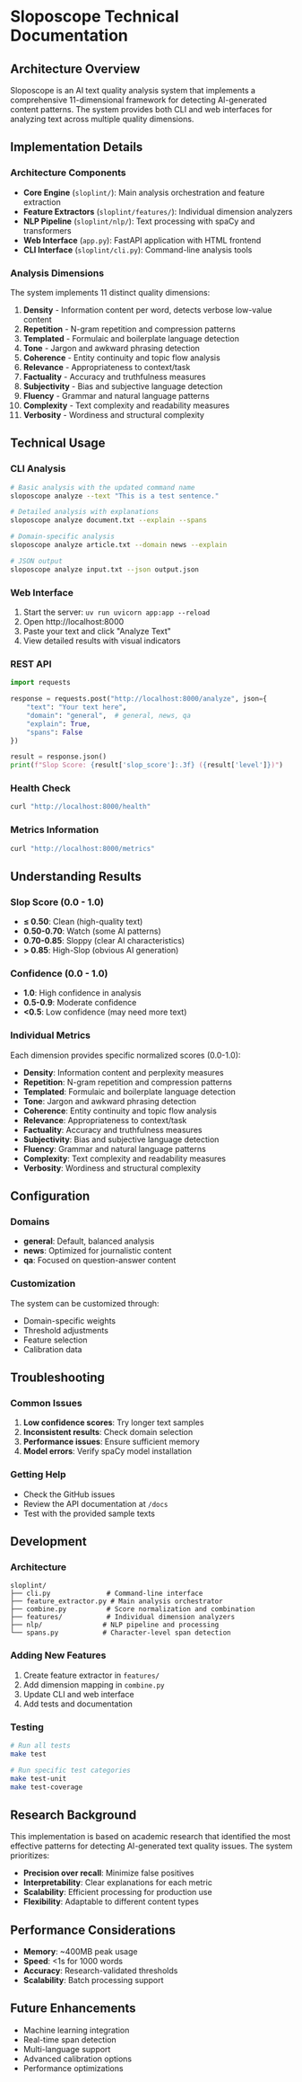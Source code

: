 # Sloposcope Technical Documentation

## Architecture Overview

Sloposcope is an AI text quality analysis system that implements a comprehensive 11-dimensional framework for detecting AI-generated content patterns. The system provides both CLI and web interfaces for analyzing text across multiple quality dimensions.

## Implementation Details

### Architecture Components

- **Core Engine** (`sloplint/`): Main analysis orchestration and feature extraction
- **Feature Extractors** (`sloplint/features/`): Individual dimension analyzers
- **NLP Pipeline** (`sloplint/nlp/`): Text processing with spaCy and transformers
- **Web Interface** (`app.py`): FastAPI application with HTML frontend
- **CLI Interface** (`sloplint/cli.py`): Command-line analysis tools

### Analysis Dimensions

The system implements 11 distinct quality dimensions:

1. **Density** - Information content per word, detects verbose low-value content
2. **Repetition** - N-gram repetition and compression patterns
3. **Templated** - Formulaic and boilerplate language detection
4. **Tone** - Jargon and awkward phrasing detection
5. **Coherence** - Entity continuity and topic flow analysis
6. **Relevance** - Appropriateness to context/task
7. **Factuality** - Accuracy and truthfulness measures
8. **Subjectivity** - Bias and subjective language detection
9. **Fluency** - Grammar and natural language patterns
10. **Complexity** - Text complexity and readability measures
11. **Verbosity** - Wordiness and structural complexity

## Technical Usage

### CLI Analysis

```bash
# Basic analysis with the updated command name
sloposcope analyze --text "This is a test sentence."

# Detailed analysis with explanations
sloposcope analyze document.txt --explain --spans

# Domain-specific analysis
sloposcope analyze article.txt --domain news --explain

# JSON output
sloposcope analyze input.txt --json output.json
```

### Web Interface

1. Start the server: `uv run uvicorn app:app --reload`
2. Open http://localhost:8000
3. Paste your text and click "Analyze Text"
4. View detailed results with visual indicators

### REST API

```python
import requests

response = requests.post("http://localhost:8000/analyze", json={
    "text": "Your text here",
    "domain": "general",  # general, news, qa
    "explain": True,
    "spans": False
})

result = response.json()
print(f"Slop Score: {result['slop_score']:.3f} ({result['level']})")
```

### Health Check

```bash
curl "http://localhost:8000/health"
```

### Metrics Information

```bash
curl "http://localhost:8000/metrics"
```

## Understanding Results

### Slop Score (0.0 - 1.0)

- **≤ 0.50**: Clean (high-quality text)
- **0.50-0.70**: Watch (some AI patterns)
- **0.70-0.85**: Sloppy (clear AI characteristics)
- **> 0.85**: High-Slop (obvious AI generation)

### Confidence (0.0 - 1.0)

- **1.0**: High confidence in analysis
- **0.5-0.9**: Moderate confidence
- **<0.5**: Low confidence (may need more text)

### Individual Metrics

Each dimension provides specific normalized scores (0.0-1.0):

- **Density**: Information content and perplexity measures
- **Repetition**: N-gram repetition and compression patterns
- **Templated**: Formulaic and boilerplate language detection
- **Tone**: Jargon and awkward phrasing detection
- **Coherence**: Entity continuity and topic flow analysis
- **Relevance**: Appropriateness to context/task
- **Factuality**: Accuracy and truthfulness measures
- **Subjectivity**: Bias and subjective language detection
- **Fluency**: Grammar and natural language patterns
- **Complexity**: Text complexity and readability measures
- **Verbosity**: Wordiness and structural complexity

## Configuration

### Domains

- **general**: Default, balanced analysis
- **news**: Optimized for journalistic content
- **qa**: Focused on question-answer content

### Customization

The system can be customized through:

- Domain-specific weights
- Threshold adjustments
- Feature selection
- Calibration data

## Troubleshooting

### Common Issues

1. **Low confidence scores**: Try longer text samples
2. **Inconsistent results**: Check domain selection
3. **Performance issues**: Ensure sufficient memory
4. **Model errors**: Verify spaCy model installation

### Getting Help

- Check the GitHub issues
- Review the API documentation at `/docs`
- Test with the provided sample texts

## Development

### Architecture

```
sloplint/
├── cli.py              # Command-line interface
├── feature_extractor.py # Main analysis orchestrator
├── combine.py          # Score normalization and combination
├── features/           # Individual dimension analyzers
├── nlp/               # NLP pipeline and processing
└── spans.py           # Character-level span detection
```

### Adding New Features

1. Create feature extractor in `features/`
2. Add dimension mapping in `combine.py`
3. Update CLI and web interface
4. Add tests and documentation

### Testing

```bash
# Run all tests
make test

# Run specific test categories
make test-unit
make test-coverage
```

## Research Background

This implementation is based on academic research that identified the most effective patterns for detecting AI-generated text quality issues. The system prioritizes:

- **Precision over recall**: Minimize false positives
- **Interpretability**: Clear explanations for each metric
- **Scalability**: Efficient processing for production use
- **Flexibility**: Adaptable to different content types

## Performance Considerations

- **Memory**: ~400MB peak usage
- **Speed**: <1s for 1000 words
- **Accuracy**: Research-validated thresholds
- **Scalability**: Batch processing support

## Future Enhancements

- Machine learning integration
- Real-time span detection
- Multi-language support
- Advanced calibration options
- Performance optimizations
